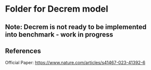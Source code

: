 # Folder for Decrem model

## Note: Decrem is not ready to be implemented into benchmark - work in progress

## References
Official Paper: https://www.nature.com/articles/s41467-023-41392-6
